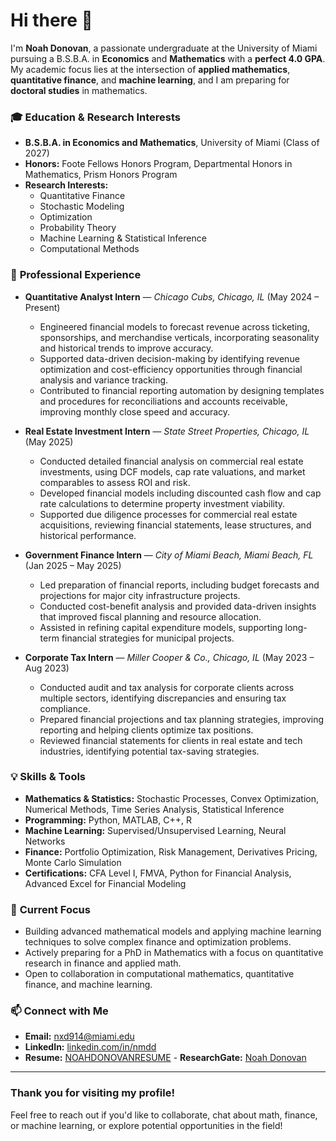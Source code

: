 # Hi there 👋

I'm **Noah Donovan**, a passionate undergraduate at the University of Miami pursuing a B.S.B.A. in **Economics** and **Mathematics** with a **perfect 4.0 GPA**. My academic focus lies at the intersection of **applied mathematics**, **quantitative finance**, and **machine learning**, and I am preparing for **doctoral studies** in mathematics.

### 🎓 **Education & Research Interests**
- **B.S.B.A. in Economics and Mathematics**, University of Miami (Class of 2027)  
- **Honors:** Foote Fellows Honors Program, Departmental Honors in Mathematics, Prism Honors Program  
- **Research Interests:**  
  - Quantitative Finance  
  - Stochastic Modeling  
  - Optimization  
  - Probability Theory  
  - Machine Learning & Statistical Inference  
  - Computational Methods  

### 💼 **Professional Experience**

- **Quantitative Analyst Intern** — *Chicago Cubs, Chicago, IL* (May 2024 – Present)  
  - Engineered financial models to forecast revenue across ticketing, sponsorships, and merchandise verticals, incorporating seasonality and historical trends to improve accuracy.  
  - Supported data-driven decision-making by identifying revenue optimization and cost-efficiency opportunities through financial analysis and variance tracking.  
  - Contributed to financial reporting automation by designing templates and procedures for reconciliations and accounts receivable, improving monthly close speed and accuracy.

- **Real Estate Investment Intern** — *State Street Properties, Chicago, IL* (May 2025)  
  - Conducted detailed financial analysis on commercial real estate investments, using DCF models, cap rate valuations, and market comparables to assess ROI and risk.  
  - Developed financial models including discounted cash flow and cap rate calculations to determine property investment viability.  
  - Supported due diligence processes for commercial real estate acquisitions, reviewing financial statements, lease structures, and historical performance.

- **Government Finance Intern** — *City of Miami Beach, Miami Beach, FL* (Jan 2025 – May 2025)  
  - Led preparation of financial reports, including budget forecasts and projections for major city infrastructure projects.  
  - Conducted cost-benefit analysis and provided data-driven insights that improved fiscal planning and resource allocation.  
  - Assisted in refining capital expenditure models, supporting long-term financial strategies for municipal projects.

- **Corporate Tax Intern** — *Miller Cooper & Co., Chicago, IL* (May 2023 – Aug 2023)  
  - Conducted audit and tax analysis for corporate clients across multiple sectors, identifying discrepancies and ensuring tax compliance.  
  - Prepared financial projections and tax planning strategies, improving reporting and helping clients optimize tax positions.  
  - Reviewed financial statements for clients in real estate and tech industries, identifying potential tax-saving strategies.

### 💡 **Skills & Tools**
- **Mathematics & Statistics:** Stochastic Processes, Convex Optimization, Numerical Methods, Time Series Analysis, Statistical Inference  
- **Programming:** Python, MATLAB, C++, R  
- **Machine Learning:** Supervised/Unsupervised Learning, Neural Networks  
- **Finance:** Portfolio Optimization, Risk Management, Derivatives Pricing, Monte Carlo Simulation  
- **Certifications:** CFA Level I, FMVA, Python for Financial Analysis, Advanced Excel for Financial Modeling  

### 🎯 **Current Focus**
- Building advanced mathematical models and applying machine learning techniques to solve complex finance and optimization problems.  
- Actively preparing for a PhD in Mathematics with a focus on quantitative research in finance and applied math.  
- Open to collaboration in computational mathematics, quantitative finance, and machine learning.

### 📫 **Connect with Me**
- **Email:** nxd914@miami.edu  
- **LinkedIn:** [linkedin.com/in/nmdd](https://www.linkedin.com/in/nmdd)  
- **Resume:** [NOAHDONOVANRESUME](https://raw.githubusercontent.com/nxd914/NOAHDONOVANRESUME/d7b126842a753f567c094367cd5bd6713ad9cc22/NOAHDONOVANRESUME.docx) - **ResearchGate:** [Noah Donovan](https://www.researchgate.net/profile/Noah-Donovan?ev=prf_overview)

---

### **Thank you for visiting my profile!**  
Feel free to reach out if you'd like to collaborate, chat about math, finance, or machine learning, or explore potential opportunities in the field!
